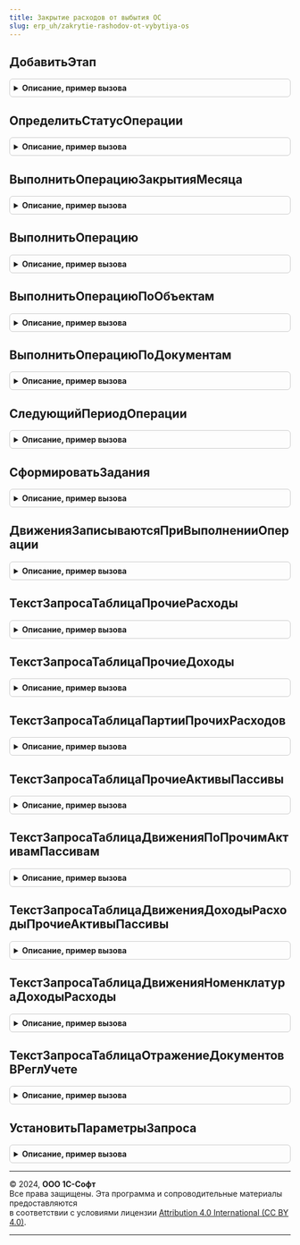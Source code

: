 ```yaml
---
title: Закрытие расходов от выбытия ОС
slug: erp_uh/zakrytie-rashodov-ot-vybytiya-os
---
```



## ДобавитьЭтап
<details style="margin: 1em 0; padding: 0.5em; border: 1px solid #ccc; border-radius: 6px;">

<summary style="font-weight: bold; cursor: pointer;">Описание, пример вызова</summary>

```bsl

// Добавляет этап в таблицу этапов закрытия месяца.
// Элементы данной таблицы являются элементами второго уровня в дереве этапов в форме закрытия месяца.
//
// Параметры:
// 	ТаблицаЭтапов - (См. Обработки.ОперацииЗакрытияМесяца.ЗаполнитьОписаниеЭтаповЗакрытияМесяца)
// 	ТекущийРодитель - Строка - идентификатор группы.
Процедура ДобавитьЭтап(ТаблицаЭтапов, ТекущийРодитель) Экспорт
```

Пример вызова
```bsl
ЗакрытиеРасходовОтВыбытияОС.ДобавитьЭтап(ТаблицаЭтапов, ТекущийРодитель) 
```
</details>

## ОпределитьСтатусОперации
<details style="margin: 1em 0; padding: 0.5em; border: 1px solid #ccc; border-radius: 6px;">

<summary style="font-weight: bold; cursor: pointer;">Описание, пример вызова</summary>

```bsl

// Определяет статус операции "Использование_ЗакрытиеРасходовОтВыбытияОС".
//
// Параметры:
//  ПараметрыОбработчика - см. ЗакрытиеМесяцаСервер.ИнициализироватьПараметрыОбработчикаЭтапаЗакрытияМесяцаДляПроверки
Процедура ОпределитьСтатусОперации(ПараметрыОбработчика) Экспорт
```

Пример вызова
```bsl
ЗакрытиеРасходовОтВыбытияОС.ОпределитьСтатусОперации(ПараметрыОбработчика) 
```
</details>

## ВыполнитьОперациюЗакрытияМесяца
<details style="margin: 1em 0; padding: 0.5em; border: 1px solid #ccc; border-radius: 6px;">

<summary style="font-weight: bold; cursor: pointer;">Описание, пример вызова</summary>

```bsl

// Выполняет операцию "ЗакрытьРасходыОтВыбытияОС".
//
// Параметры:
//  ПараметрыОбработчика - см. Обработки.ОперацииЗакрытияМесяца.ИнициализироватьПараметрыОбработчикаЭтапа
Процедура ВыполнитьОперациюЗакрытияМесяца(ПараметрыОбработчика) Экспорт
```

Пример вызова
```bsl
ЗакрытиеРасходовОтВыбытияОС.ВыполнитьОперациюЗакрытияМесяца(ПараметрыОбработчика) 
```
</details>

## ВыполнитьОперацию
<details style="margin: 1em 0; padding: 0.5em; border: 1px solid #ccc; border-radius: 6px;">

<summary style="font-weight: bold; cursor: pointer;">Описание, пример вызова</summary>

```bsl

// Закрывает расходы, связанные с выбытием ОС.
//
// Параметры:
//  НачалоПериода - Дата - Период с которого требуется выполнить операцию
//  КонецПериода - Дата - Период по который требуется выполнить операцию
//  СписокОрганизаций - Массив из СправочникСсылка.Организации - Список организаций
//  НомерДоРасчета - Число - Номер заданий
//  БезОтбораОС - Булево - Истина, если нет отбора по ОС
//  МенеджерВременныхТаблиц - МенеджерВременныхТаблиц - Содержит список объектов
//  ИмяРегистраЗаданий - Строка - Имя регистра заданий
//  ИдентификаторРасчета - УникальныйИдентификатор - Идентификатор расчета
//  УдалитьЗадания - Булево - Истина, если нужно удалить задания
//
// Возвращаемое значение:
//  Структура - результат формирования движений:
// 		* ЕстьОшибки - Булево - Истина, если были зарегистрированы ошибки во время выполнения
// 		* ТекстОшибки - Строка - Текст ошибки
// 		* КоличествоДанных - Число - Количество объектов, по которым сформированы движения
//
Функция ВыполнитьОперацию(НачалоПериода, КонецПериода, СписокОрганизаций, НомерДоРасчета, БезОтбораОС, МенеджерВременныхТаблиц, ИмяРегистраЗаданий, ИдентификаторРасчета, УдалитьЗадания = Истина) Экспорт
```

Пример вызова
```bsl
Результат = ЗакрытиеРасходовОтВыбытияОС.ВыполнитьОперацию(НачалоПериода, КонецПериода, СписокОрганизаций, НомерДоРасчета, БезОтбораОС, МенеджерВременныхТаблиц, ИмяРегистраЗаданий, ИдентификаторРасчета, УдалитьЗадания);
```
</details>

## ВыполнитьОперациюПоОбъектам
<details style="margin: 1em 0; padding: 0.5em; border: 1px solid #ccc; border-radius: 6px;">

<summary style="font-weight: bold; cursor: pointer;">Описание, пример вызова</summary>

```bsl

// Формирует движения по документам, в которых есть указанные объекты.
//
// Параметры:
//  ПараметрыВыполнения - см. ПараметрыВыполнения
//
// Возвращаемое значение:
//  Число - Количество объектов, по которым сформированы движения
Функция ВыполнитьОперациюПоОбъектам(ПараметрыВыполнения) Экспорт
```

Пример вызова
```bsl
Результат = ЗакрытиеРасходовОтВыбытияОС.ВыполнитьОперациюПоОбъектам(ПараметрыВыполнения) 
```
</details>

## ВыполнитьОперациюПоДокументам
<details style="margin: 1em 0; padding: 0.5em; border: 1px solid #ccc; border-radius: 6px;">

<summary style="font-weight: bold; cursor: pointer;">Описание, пример вызова</summary>

```bsl

// Формирует движения по документам.
//
// Параметры:
//  СписокДокументов - Массив из ДокументСсылка - Список документов, по которым требуется сформировать движения.
//
Процедура ВыполнитьОперациюПоДокументам(СписокДокументов) Экспорт
```

Пример вызова
```bsl
ЗакрытиеРасходовОтВыбытияОС.ВыполнитьОперациюПоДокументам(СписокДокументов) 
```
</details>

## СледующийПериодОперации
<details style="margin: 1em 0; padding: 0.5em; border: 1px solid #ccc; border-radius: 6px;">

<summary style="font-weight: bold; cursor: pointer;">Описание, пример вызова</summary>

```bsl

// Определяет период, начиная с которого требуется выполнить операцию "ЗакрытиеРасходовОтВыбытияОС".
//
// Параметры:
//  Организация   - СправочникСсылка.Организации -
//  НачалоПериода - Дата - Проверяемый период.
//
// Возвращаемое значение:
//  Дата - Дата, начиная с которой требуется расчет.
//
Функция СледующийПериодОперации(Организация, НачалоПериода) Экспорт
```

Пример вызова
```bsl
Результат = ЗакрытиеРасходовОтВыбытияОС.СледующийПериодОперации(Организация, НачалоПериода) 
```
</details>

## СформироватьЗадания
<details style="margin: 1em 0; padding: 0.5em; border: 1px solid #ccc; border-radius: 6px;">

<summary style="font-weight: bold; cursor: pointer;">Описание, пример вызова</summary>

```bsl

// Формирует задания к выполнению операции при изменении исходных данных.
//
// Параметры:
//  Документ - ДокументОбъект - Документ.
//  МенеджерВременныхТаблиц - МенеджерВременныхТаблиц - Данные таблиц.
Процедура СформироватьЗадания(Документ, МенеджерВременныхТаблиц) Экспорт
```

Пример вызова
```bsl
ЗакрытиеРасходовОтВыбытияОС.СформироватьЗадания(Документ, МенеджерВременныхТаблиц) 
```
</details>

## ДвиженияЗаписываютсяПриВыполненииОперации
<details style="margin: 1em 0; padding: 0.5em; border: 1px solid #ccc; border-radius: 6px;">

<summary style="font-weight: bold; cursor: pointer;">Описание, пример вызова</summary>

```bsl

// Определяет записываются ли движений при выполнении операции.
//
// Параметры:
//  Документ - ДокументОбъект -
//
// Возвращаемое значение:
//  Булево
Функция ДвиженияЗаписываютсяПриВыполненииОперации(Документ) Экспорт
```

Пример вызова
```bsl
Результат = ЗакрытиеРасходовОтВыбытияОС.ДвиженияЗаписываютсяПриВыполненииОперации(Документ) 
```
</details>

## ТекстЗапросаТаблицаПрочиеРасходы
<details style="margin: 1em 0; padding: 0.5em; border: 1px solid #ccc; border-radius: 6px;">

<summary style="font-weight: bold; cursor: pointer;">Описание, пример вызова</summary>

```bsl

// Формирует текст запроса для таблицы регистра "Прочие расходы".
//
// Параметры:
//  ТекстыЗапроса - СписокЗначений - Тексты запроса
Процедура ТекстЗапросаТаблицаПрочиеРасходы(ТекстыЗапроса) Экспорт
```

Пример вызова
```bsl
ЗакрытиеРасходовОтВыбытияОС.ТекстЗапросаТаблицаПрочиеРасходы(ТекстыЗапроса) 
```
</details>

## ТекстЗапросаТаблицаПрочиеДоходы
<details style="margin: 1em 0; padding: 0.5em; border: 1px solid #ccc; border-radius: 6px;">

<summary style="font-weight: bold; cursor: pointer;">Описание, пример вызова</summary>

```bsl

// Формирует текст запроса для таблицы регистра "Прочие доходы".
//
// Параметры:
//  ТекстыЗапроса - СписокЗначений - Тексты запроса
Процедура ТекстЗапросаТаблицаПрочиеДоходы(ТекстыЗапроса) Экспорт
```

Пример вызова
```bsl
ЗакрытиеРасходовОтВыбытияОС.ТекстЗапросаТаблицаПрочиеДоходы(ТекстыЗапроса) 
```
</details>

## ТекстЗапросаТаблицаПартииПрочихРасходов
<details style="margin: 1em 0; padding: 0.5em; border: 1px solid #ccc; border-radius: 6px;">

<summary style="font-weight: bold; cursor: pointer;">Описание, пример вызова</summary>

```bsl

// Формирует текст запроса для таблицы регистра "ПартииПрочихРасходов".
//
// Параметры:
//  ТекстыЗапроса - СписокЗначений - Тексты запроса
Процедура ТекстЗапросаТаблицаПартииПрочихРасходов(ТекстыЗапроса) Экспорт
```

Пример вызова
```bsl
ЗакрытиеРасходовОтВыбытияОС.ТекстЗапросаТаблицаПартииПрочихРасходов(ТекстыЗапроса) 
```
</details>

## ТекстЗапросаТаблицаПрочиеАктивыПассивы
<details style="margin: 1em 0; padding: 0.5em; border: 1px solid #ccc; border-radius: 6px;">

<summary style="font-weight: bold; cursor: pointer;">Описание, пример вызова</summary>

```bsl

// Формирует текст запроса для таблицы регистра "ПрочиеАктивыПассивы".
//
// Параметры:
//  ТекстыЗапроса - СписокЗначений - Тексты запроса
Процедура ТекстЗапросаТаблицаПрочиеАктивыПассивы(ТекстыЗапроса) Экспорт
```

Пример вызова
```bsl
ЗакрытиеРасходовОтВыбытияОС.ТекстЗапросаТаблицаПрочиеАктивыПассивы(ТекстыЗапроса) 
```
</details>

## ТекстЗапросаТаблицаДвиженияПоПрочимАктивамПассивам
<details style="margin: 1em 0; padding: 0.5em; border: 1px solid #ccc; border-radius: 6px;">

<summary style="font-weight: bold; cursor: pointer;">Описание, пример вызова</summary>

```bsl

// Формирует текст запроса для таблицы регистра "ДвиженияПоПрочимАктивамПассивам".
//
// Параметры:
//  ТекстыЗапроса - СписокЗначений - Тексты запроса
Процедура ТекстЗапросаТаблицаДвиженияПоПрочимАктивамПассивам(ТекстыЗапроса) Экспорт
```

Пример вызова
```bsl
ЗакрытиеРасходовОтВыбытияОС.ТекстЗапросаТаблицаДвиженияПоПрочимАктивамПассивам(ТекстыЗапроса) 
```
</details>

## ТекстЗапросаТаблицаДвиженияДоходыРасходыПрочиеАктивыПассивы
<details style="margin: 1em 0; padding: 0.5em; border: 1px solid #ccc; border-radius: 6px;">

<summary style="font-weight: bold; cursor: pointer;">Описание, пример вызова</summary>

```bsl

// Формирует текст запроса для таблицы регистра "ДвиженияДоходыРасходыПрочиеАктивыПассивы".
//
// Параметры:
//  ТекстыЗапроса - СписокЗначений - Тексты запроса
Процедура ТекстЗапросаТаблицаДвиженияДоходыРасходыПрочиеАктивыПассивы(ТекстыЗапроса) Экспорт
```

Пример вызова
```bsl
ЗакрытиеРасходовОтВыбытияОС.ТекстЗапросаТаблицаДвиженияДоходыРасходыПрочиеАктивыПассивы(ТекстыЗапроса) 
```
</details>

## ТекстЗапросаТаблицаДвиженияНоменклатураДоходыРасходы
<details style="margin: 1em 0; padding: 0.5em; border: 1px solid #ccc; border-radius: 6px;">

<summary style="font-weight: bold; cursor: pointer;">Описание, пример вызова</summary>

```bsl

// Формирует текст запроса для таблицы регистра "ДвиженияНоменклатураДоходыРасходы".
//
// Параметры:
//  ТекстыЗапроса - СписокЗначений - Тексты запроса
Процедура ТекстЗапросаТаблицаДвиженияНоменклатураДоходыРасходы(ТекстыЗапроса) Экспорт
```

Пример вызова
```bsl
ЗакрытиеРасходовОтВыбытияОС.ТекстЗапросаТаблицаДвиженияНоменклатураДоходыРасходы(ТекстыЗапроса) 
```
</details>

## ТекстЗапросаТаблицаОтражениеДокументовВРеглУчете
<details style="margin: 1em 0; padding: 0.5em; border: 1px solid #ccc; border-radius: 6px;">

<summary style="font-weight: bold; cursor: pointer;">Описание, пример вызова</summary>

```bsl

// Формирует текст запроса для таблицы регистра "ДвиженияНоменклатураДоходыРасходы".
//
// Параметры:
//  ТекстыЗапроса - СписокЗначений - Тексты запроса
Процедура ТекстЗапросаТаблицаОтражениеДокументовВРеглУчете(ТекстыЗапроса) Экспорт
```

Пример вызова
```bsl
ЗакрытиеРасходовОтВыбытияОС.ТекстЗапросаТаблицаОтражениеДокументовВРеглУчете(ТекстыЗапроса) 
```
</details>

## УстановитьПараметрыЗапроса
<details style="margin: 1em 0; padding: 0.5em; border: 1px solid #ccc; border-radius: 6px;">

<summary style="font-weight: bold; cursor: pointer;">Описание, пример вызова</summary>

```bsl

// Устанавливает параметры запроса, которые используются при выполнении операции.
//
// Параметры:
//  Запрос - Запрос - Запрос
Процедура УстановитьПараметрыЗапроса(Запрос) Экспорт
```

Пример вызова
```bsl
ЗакрытиеРасходовОтВыбытияОС.УстановитьПараметрыЗапроса(Запрос) 
```
</details>

---

© 2024, **ООО 1С-Софт**  
Все права защищены. Эта программа и сопроводительные материалы предоставляются  
в соответствии с условиями лицензии [Attribution 4.0 International (CC BY 4.0)](https://creativecommons.org/licenses/by/4.0/legalcode).

---
